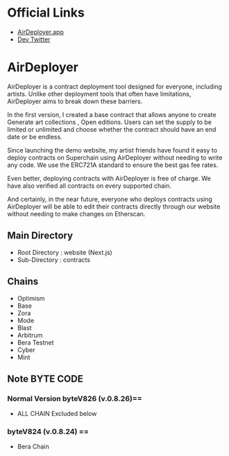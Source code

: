 # Official Links
- [AirDeployer.app](https://airdeployer.app)
- [Dev Twitter](https://twitter.com/0xYittle)

# AirDeployer
AirDeployer is a contract deployment tool designed for everyone, including artists. Unlike other deployment tools that often have limitations, AirDeployer aims to break down these barriers.

In the first version, I created a base contract that allows anyone to create Generate art collections , Open editions. Users can set the supply to be limited or unlimited and choose whether the contract should have an end date or be endless.

Since launching the demo website, my artist friends have found it easy to deploy contracts on Superchain using AirDeployer without needing to write any code. We use the ERC721A standard to ensure the best gas fee rates.

Even better, deploying contracts with AirDeployer is free of charge. We have also verified all contracts on every supported chain.

And certainly, in the near future, everyone who deploys contracts using AirDeployer will be able to edit their contracts directly through our website without needing to make changes on Etherscan.

## Main Directory
- Root Directory : website (Next.js)
- Sub-Directory : contracts

## Chains
- Optimism
- Base
- Zora
- Mode
- Blast
- Arbitrum
- Bera Testnet
- Cyber
- Mint

## Note BYTE​ CODE

### Normal Version byteV826 (v.0.8.26)==
- ALL CHAIN Excluded below

### byteV824 (v.0.8.24) ==
- Bera Chain


